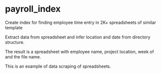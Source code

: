payroll_index
=============

Create index for finding employee time entry in 2K+ spreadsheets of similar template

Extract data from spreadsheet and infer location and date from directory structure.

The result is a spreadsheet with employee name, project location, week of and the file name.

This is an example of data scraping of spreadsheets.
